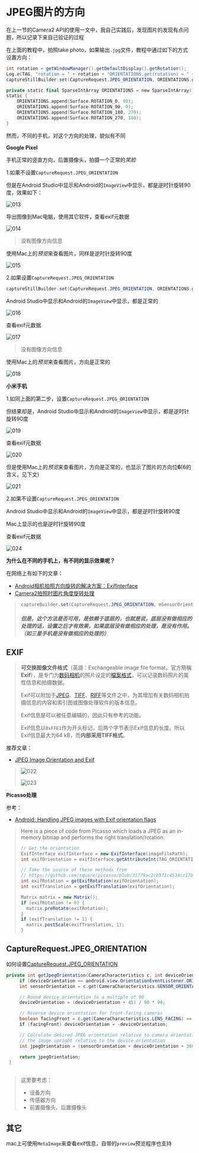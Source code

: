 # JPEG图片的方向

在上一节的Camera2 API的使用一文中，我自己实践后，发现图片的发现有点问题，所以记录下来自己验证的过程

在上面的教程中，拍照take photo，如果输出`.jpg`文件，教程中通过如下的方式设置方向：

```java
int rotation = getWindowManager().getDefaultDisplay().getRotation();
Log.e(TAG, "rotation = " + rotation + "ORIENTATIONS.get(rotation) = " + ORIENTATIONS.get(rotation));
captureStillBuilder.set(CaptureRequest.JPEG_ORIENTATION, ORIENTATIONS.get(rotation));
```

```kotlin
private static final SparseIntArray ORIENTATIONS = new SparseIntArray();
static {
    ORIENTATIONS.append(Surface.ROTATION_0, 90);
    ORIENTATIONS.append(Surface.ROTATION_90, 0);
    ORIENTATIONS.append(Surface.ROTATION_180, 270);
    ORIENTATIONS.append(Surface.ROTATION_270, 180);
}
```

然而，不同的手机，对这个方向的处理，貌似有不同

**Google Pixel**

手机正常的竖直方向，后置摄像头，拍摄一个正常的*笑脸*

1.如果不设置`CaptureRequest.JPEG_ORIENTATION`

但是在Android Studio中显示和Android的`ImageView`中显示，都是逆时针旋转90度，效果如下：

![013](https://github.com/winfredzen/Android-Basic/blob/master/Camera/images/013.png)

导出图像到Mac电脑，使用其它软件，查看exif元数据

![014](https://github.com/winfredzen/Android-Basic/blob/master/Camera/images/014.png)

> 没有图像方向信息

使用Mac上的*预览*来查看图片，同样是逆时针旋转90度

![015](https://github.com/winfredzen/Android-Basic/blob/master/Camera/images/015.png)

2.如果设置`CaptureRequest.JPEG_ORIENTATION`

```java
captureStillBuilder.set(CaptureRequest.JPEG_ORIENTATION, ORIENTATIONS.get(rotation));
```

Android Studio中显示和Android的`ImageView`中显示，都是正常的

![016](https://github.com/winfredzen/Android-Basic/blob/master/Camera/images/016.png)

查看exif元数据

![017](https://github.com/winfredzen/Android-Basic/blob/master/Camera/images/017.png)

> 没有图像方向信息

使用Mac上的*预览*来查看图片，方向是正常的

![018](https://github.com/winfredzen/Android-Basic/blob/master/Camera/images/018.png)



**小米手机**

1.如同上面的第二步，设置`CaptureRequest.JPEG_ORIENTATION`

但结果却是，Android Studio中显示和Android的`ImageView`中显示，都是逆时针旋转90度

![019](https://github.com/winfredzen/Android-Basic/blob/master/Camera/images/019.png)

查看exif元数据

![020](https://github.com/winfredzen/Android-Basic/blob/master/Camera/images/020.png)

但是使用Mac上的*预览*来查看图片，方向是正常的，也显示了图片的方向位**6**(6的含义，见下文)

![021](https://github.com/winfredzen/Android-Basic/blob/master/Camera/images/021.png)



2.如果不设置`CaptureRequest.JPEG_ORIENTATION`

Android Studio中显示和Android的`ImageView`中显示，都是逆时针旋转90度

Mac上显示的也是逆时针旋转90度

查看exif元数据

![024](https://github.com/winfredzen/Android-Basic/blob/master/Camera/images/024.png)







**为什么在不同的手机上，有不同的显示效果呢？**

在网络上有如下的文章：

+ [Android相机拍照方向旋转的解决方案：ExifInterface](https://www.jianshu.com/p/95cd95e961d7)
+ [Camera2拍照时图片角度旋转处理](https://www.jianshu.com/p/dc31c25c3d48)

> ```java
> captureBuilder.set(CaptureRequest.JPEG_ORIENTATION, mSensorOrientation);
> ```
>
> ##### 但是，这个方法是否可用，是依赖于底层的，也就是说，底层没有做相应的处理的话，设置之后才有效果，如果底层没有做相应的处理，是没有作用。（如三星手机是没有做相应的处理的）



## EXIF

> **可交换图像文件格式**（英語：Exchangeable image file format，官方簡稱**Exif**），是专门为[数码相机](https://zh.m.wikipedia.org/wiki/数码相机)的照片设定的[檔案格式](https://zh.m.wikipedia.org/wiki/檔案格式)，可以记录数码照片的属性信息和拍摄数据。
>
> Exif可以附加于[JPEG](https://zh.m.wikipedia.org/wiki/JPEG)、[TIFF](https://zh.m.wikipedia.org/wiki/TIFF)、[RIFF](https://zh.m.wikipedia.org/wiki/RIFF)等文件之中，为其增加有关数码相机拍摄信息的内容和索引图或图像处理软件的版本信息。
>
> Exif信息是可以被任意编辑的，因此只有参考的功能。
>
> Exif信息以`0xFFE1`作为开头标记，后两个字节表示Exif信息的长度。所以Exif信息最大为64 kB，而**内部采用TIFF格式**。



推荐文章：

+ [JPEG Image Orientation and Exif](https://jdhao.github.io/2019/07/31/image_rotation_exif_info/)

> ![022](https://github.com/winfredzen/Android-Basic/blob/master/Camera/images/022.png)
>
> ![023](https://github.com/winfredzen/Android-Basic/blob/master/Camera/images/023.png)



**Picasso处理**

参考：

+ [Android: Handling JPEG images with Exif orientation flags](https://ashishb.net/tech/android-handling-jpeg-images-with-exif-orientation-flags/)

> Here is a piece of code from Picasso which loads a JPEG as an in-memory bitmap and performs the right translation/rotation.
>
> ```java
> // Get the orientation
> ExifInterface exifInterface = new ExifInterface(imageFilePath);
> int exifOrientation = exifInterface.getAttributeInt(TAG_ORIENTATION, ORIENTATION_NORMAL)
> 
> // Take the source of these methods from 
> // https://github.com/square/picasso/blob/31779ac2cb971c4534cc17bd437fab1aa0083d3d/picasso/src/main/java/com/squareup/picasso3/BitmapHunter.java#L625-L659
> int exifRotation = getExifRotation(exifOrientation);
> int exifTranslation = getExifTranslation(exifOrientation);
> 
> Matrix matrix = new Matrix();
> if (exifRotation != 0) {
>   matrix.preRotate(exifRotation);
> }
> if (exifTranslation != 1) {
>   matrix.postScale(exifTranslation, 1);
> }
> 
> ```





## CaptureRequest.JPEG_ORIENTATION

如何设置[CaptureRequest.JPEG_ORIENTATION](https://developer.android.com/reference/android/hardware/camera2/CaptureRequest#JPEG_ORIENTATION)

```java
private int getJpegOrientation(CameraCharacteristics c, int deviceOrientation) {
     if (deviceOrientation == android.view.OrientationEventListener.ORIENTATION_UNKNOWN) return 0;
     int sensorOrientation = c.get(CameraCharacteristics.SENSOR_ORIENTATION);

     // Round device orientation to a multiple of 90
     deviceOrientation = (deviceOrientation + 45) / 90 * 90;

     // Reverse device orientation for front-facing cameras
     boolean facingFront = c.get(CameraCharacteristics.LENS_FACING) == CameraCharacteristics.LENS_FACING_FRONT;
     if (facingFront) deviceOrientation = -deviceOrientation;

     // Calculate desired JPEG orientation relative to camera orientation to make
     // the image upright relative to the device orientation
     int jpegOrientation = (sensorOrientation + deviceOrientation + 360) % 360;

     return jpegOrientation;
 }
 
```

> 这里要考虑：
>
> + 设备方向
> + 传感器方向
> + 前置摄像头、后置摄像头







## 其它

mac上可使用`MetaImage`来查看exif信息，自带的`preview`预览程序也支持































